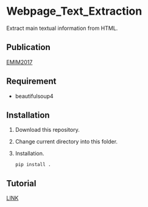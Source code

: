 # Webpage_Text_Extraction

Extract main textual information from HTML.

## Publication

[EMIM2017](https://www.researchgate.net/publication/318391632_An_Algorithm_to_Extract_and_Judge_the_Main_Text_Based_on_the_Law_of_Total_Probability)

## Requirement

* beautifulsoup4

## Installation

1. Download this repository.
2. Change current directory into this folder.   
3. Installation.

    ```shell
    pip install .
    ```

## Tutorial

[LINK](http://lvqingsong.top/extract-main-textual-information-from-html/)
